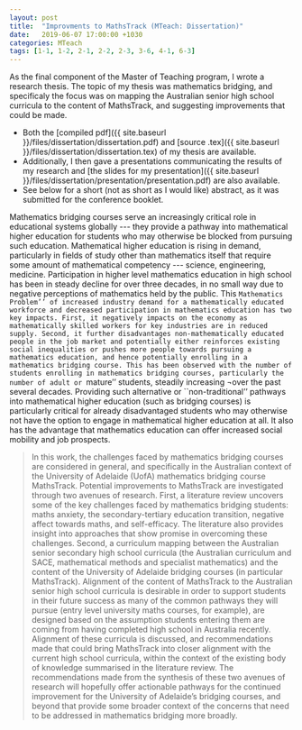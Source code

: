 ```yaml
---
layout: post
title:  "Improvments to MathsTrack (MTeach: Dissertation)"
date:   2019-06-07 17:00:00 +1030
categories: MTeach
tags: [1-1, 1-2, 2-1, 2-2, 2-3, 3-6, 4-1, 6-3]
---
```


As the final component of the Master of Teaching program, I wrote a research thesis. The topic of my thesis was mathematics bridging, and specificaly the focus was on mapping the Australian senior high school curricula to the content of MathsTrack, and suggesting improvements that could be made. 

 - Both the [compiled pdf]({{ site.baseurl }}/files/dissertation/dissertation.pdf) and [source .tex]({{ site.baseurl }}/files/dissertation/dissertation.tex) of my thesis are available.
 - Additionally, I then gave a presentations communicating the results of my research and [the slides for my presentation]({{ site.baseurl }}/files/dissertation/presentation/presentation.pdf) are also available.
 - See below for a short (not as short as I would like) abstract, as it was submitted for the conference booklet.
 
 
Mathematics bridging courses serve an increasingly critical role in educational systems globally --- they provide a pathway into mathematical higher education for students who may otherwise be blocked from pursuing such education. Mathematical higher education is rising in demand, particularly in fields of study other than mathematics itself that require some amount of mathematical competency --- science, engineering, medicine. Participation in higher level mathematics education in high school has been in steady decline for over three decades, in no small way due to negative perceptions of mathematics held by the public. This ``Mathematics Problem’’ of increased industry demand for a mathematically educated workforce and decreased participation in mathematics education has two key impacts. First, it negatively impacts on the economy as mathematically skilled workers for key industries are in reduced supply. Second, it further disadvantages non-mathematically educated people in the job market and potentially either reinforces existing social inequalities or pushes more people towards pursuing a mathematics education, and hence potentially enrolling in a mathematics bridging course. This has been observed with the number of students enrolling in mathematics bridging courses, particularly the number of adult or ``mature’’ students, steadily increasing ¬over the past several decades. Providing such alternative or ``non-traditional’’ pathways into mathematical higher education (such as bridging courses) is particularly critical for already disadvantaged students who may otherwise not have the option to engage in mathematical higher education at all. It also has the advantage that mathematics education can offer increased social mobility and job prospects.
 
<blockquote markdown="1">
In this work, the challenges faced by mathematics bridging courses are considered in general, and specifically in the Australian context of the University of Adelaide (UofA) mathematics bridging course MathsTrack. Potential improvements to MathsTrack are investigated through two avenues of research. First, a literature review uncovers some of the key challenges faced by mathematics bridging students: maths anxiety, the secondary-tertiary education transition, negative affect towards maths, and self-efficacy. The literature also provides insight into approaches that show promise in overcoming these challenges. Second, a curriculum mapping between the Australian senior secondary high school curricula (the Australian curriculum and SACE, mathematical methods and specialist mathematics) and the content of the University of Adelaide bridging courses (in particular MathsTrack). Alignment of the content of MathsTrack to the Australian senior high school curricula is desirable in order to support students in their future success as many of the common pathways they will pursue (entry level university maths courses, for example), are designed based on the assumption students entering them are coming from having completed high school in Australia recently.  Alignment of these curricula is discussed, and recommendations made that could bring MathsTrack into closer alignment with the current high school curricula, within the context of the existing body of knowledge summarised in the literature review. The recommendations made from the synthesis of these two avenues of research will hopefully offer actionable pathways for the continued improvement for the University of Adelaide’s bridging courses, and beyond that provide some broader context of the concerns that need to be addressed in mathematics bridging more broadly.
</blockquote>


 
 
 
 
 
 
